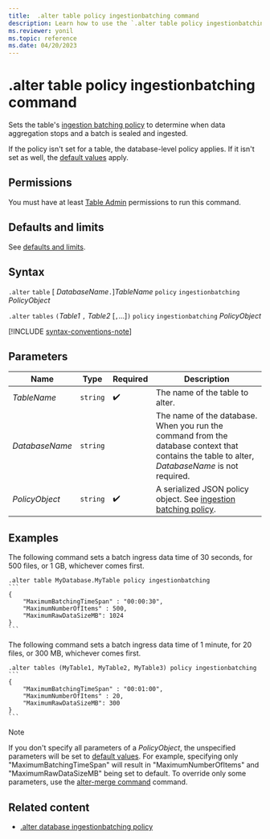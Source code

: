 ```yaml
---
title:  .alter table policy ingestionbatching command
description: Learn how to use the `.alter table policy ingestionbatching` command to set the table's ingestion batching policy.
ms.reviewer: yonil
ms.topic: reference
ms.date: 04/20/2023
---
```

# .alter table policy ingestionbatching command

Sets the table's [ingestion batching policy](batching-policy.md) to determine when data aggregation stops and a batch is sealed and ingested.

If the policy isn't set for a table, the database-level policy applies. If it isn't set as well, the [default values](batching-policy.md#defaults-and-limits) apply.

## Permissions

You must have at least [Table Admin](../access-control/role-based-access-control.md) permissions to run this command.

## Defaults and limits

See [defaults and limits](batching-policy.md#defaults-and-limits).

## Syntax

`.alter` `table` [ *DatabaseName*`.`]*TableName* `policy` `ingestionbatching` *PolicyObject*

`.alter` `tables` `(`*Table1* `,` *Table2*  [`,`...]`)` `policy` `ingestionbatching` *PolicyObject*

[!INCLUDE [syntax-conventions-note](../includes/syntax-conventions-note.md)]

## Parameters

|Name|Type|Required|Description|
|--|--|--|--|
| *TableName* | `string` |  :heavy_check_mark: | The name of the table to alter.|
| *DatabaseName* | `string` | | The name of the database. When you run the command from the database context that contains the table to alter, *DatabaseName* is not required.|
| *PolicyObject* | `string` | :heavy_check_mark:| A serialized JSON policy object. See [ingestion batching policy](batching-policy.md).|

## Examples

The following command sets a batch ingress data time of 30 seconds, for 500 files, or 1 GB, whichever comes first.

````kusto
.alter table MyDatabase.MyTable policy ingestionbatching
```
{
    "MaximumBatchingTimeSpan" : "00:00:30",
    "MaximumNumberOfItems" : 500,
    "MaximumRawDataSizeMB": 1024
}
```
````

The following command sets a batch ingress data time of 1 minute, for 20 files, or 300 MB, whichever comes first.

````kusto
.alter tables (MyTable1, MyTable2, MyTable3) policy ingestionbatching
```
{
    "MaximumBatchingTimeSpan" : "00:01:00",
    "MaximumNumberOfItems" : 20,
    "MaximumRawDataSizeMB": 300
}
```
````

>[!NOTE]
> If you don't specify all parameters of a *PolicyObject*, the unspecified parameters will be set to [default values](batching-policy.md#sealing-a-batch). For example, specifying only "MaximumBatchingTimeSpan" will result in "MaximumNumberOfItems" and "MaximumRawDataSizeMB" being set to default. To override only some parameters, use the [alter-merge command](alter-merge-table-ingestion-batching-policy.md) command.

## Related content

* [.alter database ingestionbatching policy](alter-database-ingestion-batching-policy.md)
